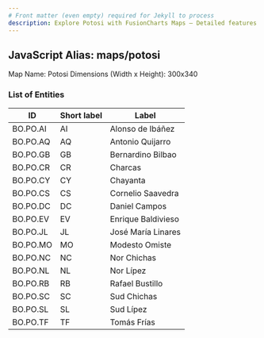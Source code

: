 ```yaml
---
# Front matter (even empty) required for Jekyll to process
description: Explore Potosi with FusionCharts Maps – Detailed features for seamless integration. Try now & enhance your data visualization today! 
---
```


## JavaScript Alias: maps/potosi

Map Name: Potosi
Dimensions (Width x Height): 300x340





### List of Entities

ID | Short label | Label
---|---|---|
BO.PO.AI|AI|Alonso de Ibáñez
BO.PO.AQ|AQ|Antonio Quijarro
BO.PO.GB|GB|Bernardino Bilbao
BO.PO.CR|CR|Charcas
BO.PO.CY|CY|Chayanta
BO.PO.CS|CS|Cornelio Saavedra
BO.PO.DC|DC|Daniel Campos
BO.PO.EV|EV|Enrique Baldivieso
BO.PO.JL|JL|José María Linares
BO.PO.MO|MO|Modesto Omiste
BO.PO.NC|NC|Nor Chichas
BO.PO.NL|NL|Nor Lípez
BO.PO.RB|RB|Rafael Bustillo
BO.PO.SC|SC|Sud Chichas
BO.PO.SL|SL|Sud Lípez
BO.PO.TF|TF|Tomás Frías